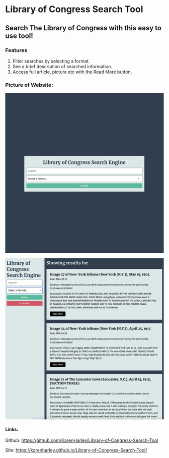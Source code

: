 # Library of Congress Search Tool

## Search The Library of Congress with this easy to use tool! 

### Features

1. Filter searches by selecting a format.
2. See a brief description of searched information.
3. Access full article, picture etc with the Read More button.

### Picture of Website:

![The home page shows a search bar with the ability to select a format from a dropdown menu.](./pics/pic1.png)

![The search results page displays results from a search conducted in the form on the left side of the page.](./pics/pic2.png)

#### Links:

Github:
https://github.com/KarenHarley/Library-of-Congress-Search-Tool

Site:
https://karenharley.github.io/Library-of-Congress-Search-Tool/
